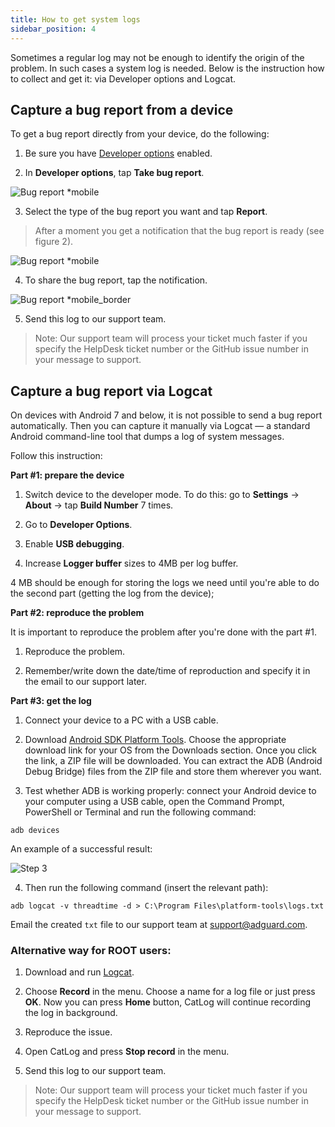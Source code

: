 ```yaml
---
title: How to get system logs
sidebar_position: 4
---
```


Sometimes a regular log may not be enough to identify the origin of the problem. In such cases a system log is needed. Below is the instruction how to collect and get it: via Developer options and Logcat. 

## Capture a bug report from a device

To get a bug report directly from your device, do the following:

1. Be sure you have [Developer options](https://developer.android.com/studio/run/device.html#developer-device-options) enabled.

2. In **Developer options**, tap **Take bug report**.

![Bug report *mobile](https://cdn.adtidy.org/public/Adguard/kb/newscreenshots/En/Android3.1/bugreporten.png)

3. Select the type of the bug report you want and tap **Report**. 

> After a moment you get a notification that the bug report is ready (see figure 2).

![Bug report *mobile](https://cdn.adtidy.org/public/Adguard/kb/newscreenshots/En/Android3.1/bugreporteen.png)

4. To share the bug report, tap the notification.

![Bug report *mobile_border](https://cdn.adtidy.org/public/Adguard/kb/newscreenshots/En/Android3.1/bugreport3en.png)

5. Send this log to our support team.

> Note: Our support team will process your ticket much faster if you specify the HelpDesk ticket number or the GitHub issue number in your message to support.

## Capture a bug report via Logcat

On devices with Android 7 and below, it is not possible to send a bug report automatically. Then you can capture it manually via Logcat — a standard Android command-line tool that dumps a log of system messages.

Follow this instruction:

**Part #1: prepare the device**

1. Switch device to the developer mode. To do this: go to
 **Settings** → **About** → tap **Build Number** 7 times.

2. Go to **Developer Options**.

3. Enable **USB debugging**.

4. Increase **Logger buffer** sizes to 4MB per log buffer.

4 MB should be enough for storing the logs we need until you're able to do the second part (getting the log from the device);

**Part #2: reproduce the problem**

It is important to reproduce the problem after you're done with the part #1.

1. Reproduce the problem.

2. Remember/write down the date/time of reproduction and specify it in the email to our support later.

**Part #3: get the log**

1. Connect your device to a PC with a USB cable.

2. Download [Android SDK Platform Tools](https://developer.android.com/studio/releases/platform-tools#downloads). Choose the appropriate download link for your OS from the Downloads section. Once you click the link, a ZIP file will be downloaded. You can extract the ADB (Android Debug Bridge) files from the ZIP file and store them wherever you want.

3. Test whether ADB is working properly: connect your Android device to your computer using a USB cable, open the Command Prompt, PowerShell or Terminal  and run the following command:

`adb devices`

An example of a successful result:

![Step 3](https://cdn.adtidy.org/content/kb/ad_blocker/android/logcat/logcat_step-3.png)

4. Then run the following command (insert the relevant path):

`adb logcat -v threadtime -d > C:\Program Files\platform-tools\logs.txt` 

Email the created `txt` file to our support team at support@adguard.com.

### Alternative way for ROOT users:

1. Download and run [Logcat](https://play.google.com/store/apps/details?id=com.pluscubed.matlog).

2. Choose **Record** in the menu. Choose a name for a log file or just press **OK**. Now you can press **Home** button, CatLog will continue recording the log in background.

3. Reproduce the issue.

4. Open CatLog and press **Stop record** in the menu.

5. Send this log to our support team.

> Note: Our support team will process your ticket much faster if you specify the HelpDesk ticket number or the GitHub issue number in your message to support.
